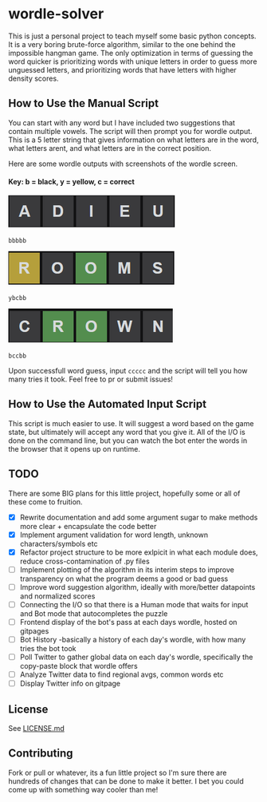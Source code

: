 # wordle-solver

This is just a personal project to teach myself some basic python concepts. It is a very boring brute-force algorithm,
similar to the one behind the impossible hangman game. The only optimization in terms of guessing the word quicker is
prioritizing words with unique letters in order to guess more unguessed letters, and prioritizing words that have
letters with higher density scores.

## How to Use the Manual Script

You can start with any word but I have included two suggestions that contain multiple vowels. The script will then
prompt you for wordle output. This is a 5 letter string that gives information on what letters are in the word, what
letters arent, and what letters are in the correct position.

Here are some wordle outputs with screenshots of the wordle screen.

#### Key: b = black, y = yellow, c = correct

![bbbbb.png](assets/bbbbb.png)

`bbbbb`

![ybcbb.png](assets/ybcbb.png)

`ybcbb`

![img.png](assets/bccbb.png)

`bccbb`

Upon successfull word guess, input `ccccc` and the script will tell you how many tries it took. Feel free to pr or
submit issues!

## How to Use the Automated Input Script

This script is much easier to use. It will suggest a word based on the game state, but ultimately will accept any word
that you give it. All of the I/O is done on the command line, but you can watch the bot enter the words in the browser
that it opens up on runtime.

## TODO

There are some BIG plans for this little project, hopefully some or all of these come to fruition.

- [x] Rewrite documentation and add some argument sugar to make methods more clear + encapsulate the code better
- [x] Implement argument validation for word length, unknown characters/symbols etc
- [x] Refactor project structure to be more exlpicit in what each module does, reduce cross-contamination of .py files
- [ ] Implement plotting of the algorithm in its interim steps to improve transparency on what the program deems a good or bad guess
- [ ] Improve word suggestion algorithm, ideally with more/better datapoints and normalized scores
- [ ] Connecting the I/O so that there is a Human mode that waits for input and Bot mode that autocompletes the puzzle
- [ ] Frontend display of the bot's pass at each days wordle, hosted on gitpages
- [ ] Bot History -basically a history of each day's wordle, with how many tries the bot took
- [ ] Poll Twitter to gather global data on each day's wordle, specifically the copy-paste block that wordle offers
- [ ] Analyze Twitter data to find regional avgs, common words etc
- [ ] Display Twitter info on gitpage

## License

See [LICENSE.md](LICENSE.md)

## Contributing

Fork or pull or whatever, its a fun little project so I'm sure there are hundreds of changes that can be done to make it
better. I bet you could come up with something way cooler than me!
